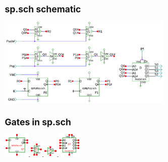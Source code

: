 # sp.sch schematic
![sp.sch](sp.png)
# Gates in sp.sch
[ ![dpflipflop](dpflipflop-sym.png) ](dpflipflop.html)
[ ![seli](seli-sym.png) ](seli.html)
[ ![not](not-sym.png) ](not.html)
[ ![fourpd](fourpd-sym.png) ](fourpd.html)
